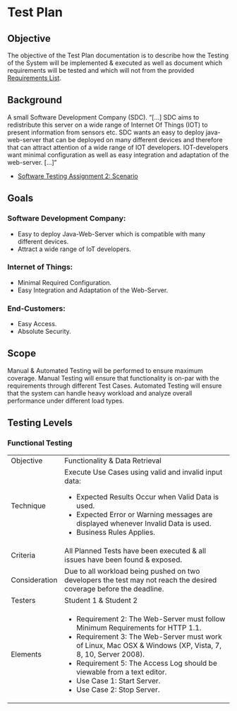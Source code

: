 # Test Plan
## Objective
The objective of the Test Plan documentation is to describe how the Testing of the System will be implemented & executed
as well as document which requirements will be tested and which will not from the provided [Requirements List](https://docs.google.com/document/d/1fgQngHIZ4_aGIeB2S9YOBCghcBN9EEKBiaN-71MbGac/edit#).

## Background
A small Software Development Company (SDC). “[...] SDC aims to redistribute this server on a wide range of 
Internet Of Things (IOT) to present information from sensors etc. SDC wants an easy to deploy java-web-server that can be 
deployed on many different devices and therefore that can attract attention of a wide range of IOT developers. 
IOT-developers want minimal configuration as well as easy integration and adaptation of the web-server. [...]” 

- [Software Testing Assignment 2: Scenario](https://coursepress.lnu.se/kurs/mjukvarutestning/labs/a2/)

## Goals
### Software Development Company:
- Easy to deploy Java-Web-Server which is compatible with many different devices.
- Attract a wide range of IoT developers.
### Internet of Things:
- Minimal Required Configuration.
- Easy Integration and Adaptation of the Web-Server.
### End-Customers:
- Easy Access.
- Absolute Security.

## Scope
Manual & Automated Testing will be performed to ensure maximum coverage. Manual Testing will ensure that functionality
is on-par with the requirements through different Test Cases. Automated Testing will ensure that the system can handle
heavy workload and analyze overall performance under different load types.

## Testing Levels
### Functional Testing
|  |  |
|:---|---|
| Objective | Functionality & Data Retrieval |
| Technique | Execute Use Cases using valid and invalid input data:<ul><li>Expected Results Occur when Valid Data is used.</li><li>Expected Error or Warning messages are displayed whenever Invalid Data is used.</li><li>Business Rules Applies.</li></ul> |
| Criteria | All Planned Tests have been executed & all issues have been found & exposed. |
| Consideration | Due to all workload being pushed on two developers the test may not reach the desired coverage before the deadline. |
| Testers | Student 1 & Student 2 |
| Elements | <ul><li>Requirement 2: The Web-Server must follow Minimum Requirements for HTTP 1.1.</li><li>Requirement 3: The Web-Server must work of Linux, Mac OSX & Windows (XP, Vista, 7, 8, 10, Server 2008).</li><li>Requirement 5: The Access Log should be viewable from a text editor.</li><li>Use Case 1: Start Server.</li><li>Use Case 2: Stop Server.</li></ul> |


